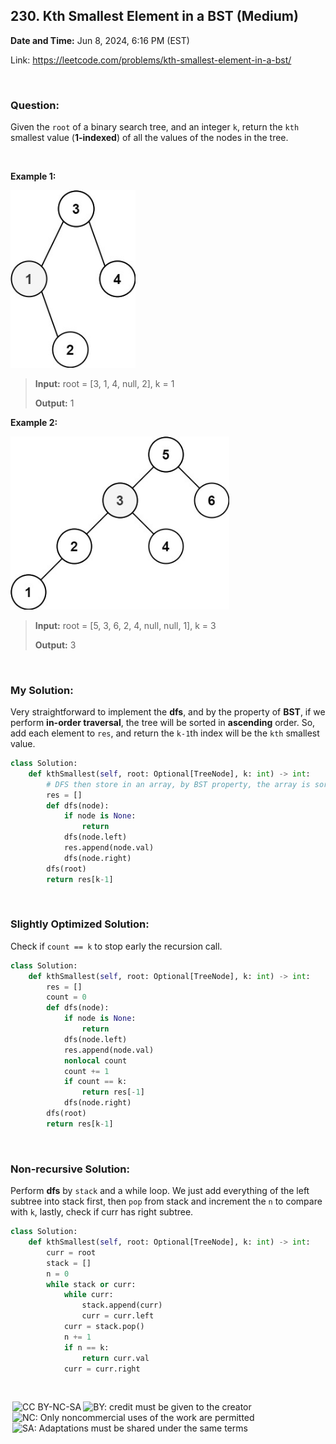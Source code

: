 ## 230. Kth Smallest Element in a BST (Medium)
**Date and Time:** Jun 8, 2024, 6:16 PM (EST)

Link: https://leetcode.com/problems/kth-smallest-element-in-a-bst/

<br>

### Question:
Given the `root` of a binary search tree, and an integer `k`, return the `kth` smallest value (**1-indexed**) of all the values of the nodes in the tree.

<br>

**Example 1:**

<img src="../images/230_1.jpg" alt="drawing" width="200"/>

> **Input:** root = [3, 1, 4, null, 2], k = 1
> 
> **Output:** 1

**Example 2:**

<img src="../images/230_2.jpg" alt="drawing" width="350"/>

> **Input:** root = [5, 3, 6, 2, 4, null, null, 1], k = 3
> 
> **Output:** 3

<br>

### My Solution:
Very straightforward to implement the **dfs**, and by the property of **BST**, if we perform **in-order traversal**, the tree will be sorted in **ascending** order. So, add each element to `res`, and return the `k-1`th index will be the `kth` smallest value.
```python
class Solution:
    def kthSmallest(self, root: Optional[TreeNode], k: int) -> int:
        # DFS then store in an array, by BST property, the array is sorted
        res = []
        def dfs(node):
            if node is None:
                return
            dfs(node.left)
            res.append(node.val)
            dfs(node.right)
        dfs(root)
        return res[k-1]
```
<br>

### Slightly Optimized Solution:
Check if `count == k` to stop early the recursion call.
```python
class Solution:
    def kthSmallest(self, root: Optional[TreeNode], k: int) -> int:
        res = []
        count = 0
        def dfs(node):
            if node is None:
                return
            dfs(node.left)
            res.append(node.val)
            nonlocal count
            count += 1
            if count == k:
                return res[-1]
            dfs(node.right)
        dfs(root)
        return res[k-1]
```

<br>

### Non-recursive Solution:
Perform **dfs** by `stack` and a while loop. We just add everything of the left subtree into stack first, then `pop` from stack and increment the `n` to compare with `k`, lastly, check if curr has right subtree.
```python
class Solution:
    def kthSmallest(self, root: Optional[TreeNode], k: int) -> int:
        curr = root
        stack = []
        n = 0
        while stack or curr:
            while curr:
                stack.append(curr)
                curr = curr.left
            curr = stack.pop()
            n += 1
            if n == k:
                return curr.val
            curr = curr.right
```

<br>

<img style="height:22px!important;margin-left:3px;vertical-align:text-bottom;" src="https://mirrors.creativecommons.org/presskit/icons/cc.svg?ref=chooser-v1" alt="CC BY-NC-SA" title="CC BY-NC-SA"><img style="height:22px!important;margin-left:3px;vertical-align:text-bottom;" src="https://mirrors.creativecommons.org/presskit/icons/by.svg?ref=chooser-v1" alt="BY: credit must be given to the creator" title="BY: credit must be given to the creator"><img style="height:22px!important;margin-left:3px;vertical-align:text-bottom;" src="https://mirrors.creativecommons.org/presskit/icons/nc.svg?ref=chooser-v1" alt="NC: Only noncommercial uses of the work are permitted" title="NC: Only noncommercial uses of the work are permitted"><img style="height:22px!important;margin-left:3px;vertical-align:text-bottom;" src="https://mirrors.creativecommons.org/presskit/icons/sa.svg?ref=chooser-v1" alt="SA: Adaptations must be shared under the same terms" title="SA: Adaptations must be shared under the same terms">
